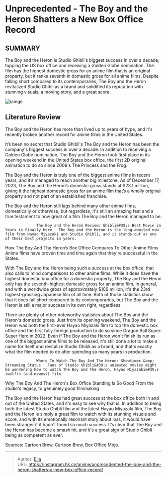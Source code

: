 # Unprecedented - The Boy and the Heron Shatters a New Box Office Record


## SUMMARY 



  The Boy and the Heron is Studio Ghibli&#39;s biggest success in over a decade, topping the US box office and receiving a Golden Globe nomination.   The film has the highest domestic gross for an anime film that is an original property, but it ranks seventh in domestic gross for all anime films.   Despite falling short compared to its contemporaries, The Boy and the Heron revitalized Studio Ghibli as a brand and solidified its reputation with stunning visuals, a moving story, and a great score.  

![iamge](https://static1.srcdn.com/wordpress/wp-content/uploads/2023/12/the-boy-and-the-heron-mahito-himi.jpg)

## Literature Review

The Boy and the Heron has more than lived up to years of hype, and it&#39;s recently broken another record for anime films in the United States.




It’s been no secret that Studio Ghibli&#39;s The Boy and the Heron has been the company&#39;s biggest success in over a decade. In addition to receiving a Golden Globe nomination, The Boy and the Heron took first place in its opening weekend in the United States box office, the first 2D original animation to do so since 2009&#39;s The Princess and the Frog.




The Boy and the Heron is truly one of the biggest anime films in recent years, and it’s managed to reach another big milestone. As of December 17, 2023, The Boy and the Heron’s domestic gross stands at $23.1 million, giving it the highest domestic gross for an anime film that’s a wholly original property and not part of an established franchise.

          

The Boy and the Heron still lags behind many other anime films, domestically or otherwise, but regardless, it&#39;s still an amazing feat and a true testament to how great of a film The Boy and the Heron managed to be.

                  The Boy and the Heron Review: Ghibli&#39;s Best Movie in Years is Finally Here   The Boy and the Heron is the long-awaited new film from Hayao Miyazaki and Studio Ghibli, and it stands out as one of their best projects in years.   





 How The Boy And The Heron’s Box Office Compares To Other Anime Films 
Anime films have proven time and time again that they&#39;re successful in the States.
          

With The Boy and the Heron being such a success at the box office, that also calls to mind comparisons to other anime films. While it does have the highest domestic box office for a domestic property, The Boy and the Heron only has the seventh-highest domestic gross for an anime film, in general, and with a worldwide gross of approximately $106 million, it&#39;s the 23rd highest-grossing Japanese film of all time. Both of those statistics show that it does fall short compared to its contemporaries, but The Boy and the Heron is still a major success in its own right, regardless.

There are plenty of other noteworthy statistics about The Boy and the Heron&#39;s domestic gross. Just from its opening weekend, The Boy and the Heron was both the first-ever Hayao Miyazaki film to top the domestic box office and the first fully foreign production to do so since Dragon Ball Super: Super Hero in 2022. Even if The Boy and the Heron won&#39;t finish its run as one of the biggest anime films to be released, it&#39;s still done a lot to make a name for itself and revitalize Studio Ghibli as a brand, and that&#39;s exactly what the film needed to do after spending so many years in production.




                  Where To Watch The Boy And The Heron: Showtimes &amp; Streaming Status   Fans of Studio Ghibli&#39;s animated movies might be wondering how to watch The Boy and the Heron, Hayao Miyazaki​​​​​​​&#39;s twelfth (and newest) film.   



 Why The Boy And The Heron&#39;s Box Office Standing Is So Good 
From the studio&#39;s legacy, to genuinely good filmmaking
          

​​​​​​​The Boy and the Heron has had great success at the box office both in and out of the United States, and it&#39;s easy to see why that is. In addition to being both the latest Studio Ghibli film and the latest Hayao Miyazaki film, The Boy and the Heron is simply a great film to watch with its stunning visuals and score, and with its emotionally resonant story about loss, it would have been stranger if it hadn&#39;t found so much success. It’s clear that The Boy and the Heron has become a smash hit, and it&#39;s a great sign of Studio Ghibli being as competent as ever.




Sources: Cartoon Brew, Cartoon Brew, Box Office Mojo.



---

> Author: [Ella](https://instagram.hk.cn/)  
> URL: https://instagram.hk.cn/anime/unprecedented-the-boy-and-the-heron-shatters-a-new-box-office-record/  

